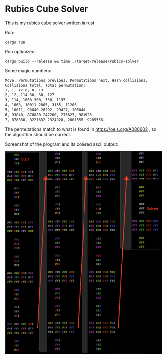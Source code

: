 
# Rubics Cube Solver

This is my rubics cube solver written in rust

Run:
```
cargo run
```

Run optimized:
```
cargo build --release && time ./target/release/rubics-solver
```

Some magic numbers:
```
Move, Permutations previous, Permutations next, Hash collisions, Collisions total, Total permutations
1, 1, 12 0, 0, 13
2, 12, 114 30, 30, 127
3, 114, 1068 300, 330, 1195
4, 1068, 10011 2805, 3135, 11206
5, 10011, 93840 26292, 29427, 105046
6, 93840, 878880 247200, 276627, 983926
7, 878880, 8221632 2324928, 2601555, 9205558
```
The permutations match to what is found in https://oeis.org/A080602 , so the algorithm should be correct.

Screenshot of the program and its colored ascii output:

![Screenshot](screenshot.png)
